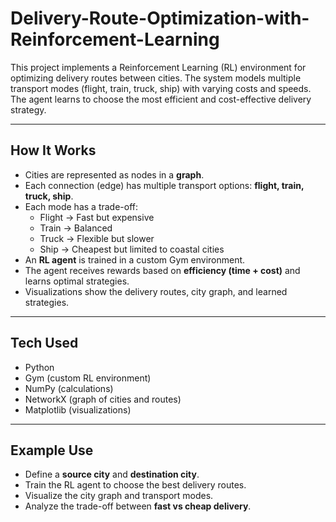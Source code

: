 # Delivery-Route-Optimization-with-Reinforcement-Learning
This project implements a Reinforcement Learning (RL) environment for optimizing delivery routes between cities. The system models multiple transport modes (flight, train, truck, ship) with varying costs and speeds. The agent learns to choose the most efficient and cost-effective delivery strategy.
 
---

## How It Works  

- Cities are represented as nodes in a **graph**.  
- Each connection (edge) has multiple transport options: **flight, train, truck, ship**.  
- Each mode has a trade-off:  
  - Flight → Fast but expensive  
  - Train → Balanced  
  - Truck → Flexible but slower  
  - Ship → Cheapest but limited to coastal cities  
- An **RL agent** is trained in a custom Gym environment.  
- The agent receives rewards based on **efficiency (time + cost)** and learns optimal strategies.  
- Visualizations show the delivery routes, city graph, and learned strategies.  

---

## Tech Used  

- Python  
- Gym (custom RL environment)  
- NumPy (calculations)  
- NetworkX (graph of cities and routes)  
- Matplotlib (visualizations)  

---

## Example Use  

- Define a **source city** and **destination city**.  
- Train the RL agent to choose the best delivery routes.  
- Visualize the city graph and transport modes.  
- Analyze the trade-off between **fast vs cheap delivery**.  


